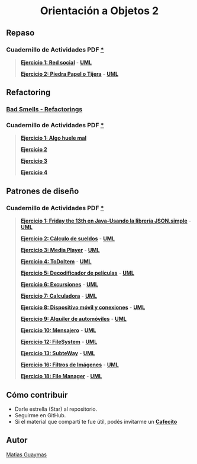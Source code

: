 <h1 align="center"> Orientación a Objetos 2 </h1>

## Repaso
### Cuadernillo de Actividades PDF [*](https://docs.google.com/document/d/1091KM5lTn7EmMkZiz3LskdaqlnEa7qZo0TT9PLztl3A/edit?tab=t.0#heading=h.lde58ey8iu17)

> [**Ejercicio 1: Red social**](https://github.com/MatiasGuaymas/OO2/tree/main/Repaso/01-Ejercicio1/src) - [**UML**](https://github.com/MatiasGuaymas/OO2/blob/main/UML/Repaso/Ejercicio01-UML.jpg)
>
> [**Ejercicio 2: Piedra Papel o Tijera**](https://github.com/MatiasGuaymas/OO2/tree/main/Repaso/02-Ejercicio2/src) - [**UML**](https://github.com/MatiasGuaymas/OO2/blob/main/UML/Repaso/Ejercicio02-UML.jpg)

## Refactoring
### [Bad Smells - Refactorings](https://github.com/MatiasGuaymas/OO2/blob/main/Refactoring/Bad%20Smells-Refactorings.pdf)
### Cuadernillo de Actividades PDF [*](https://docs.google.com/document/d/1lUh8xz8foVFP4Y-gOHUkTNdBLmdag278sfaSR8iMooA/edit?tab=t.0#heading=h.lde58ey8iu17)

> [**Ejercicio 1: Algo huele mal**](https://github.com/MatiasGuaymas/OO2/blob/main/Refactoring/Ejercicio01.md)
>
> [**Ejercicio 2**](https://github.com/MatiasGuaymas/OO2/blob/main/Refactoring/Ejercicio02.md)
>
> [**Ejercicio 3**](https://github.com/MatiasGuaymas/OO2/blob/main/Refactoring/Ejercicio03.md)
>
> [**Ejercicio 4**](https://github.com/MatiasGuaymas/OO2/blob/main/Refactoring/Ejercicio04.md)

## Patrones de diseño
### Cuadernillo de Actividades PDF [*](https://docs.google.com/document/d/1rK-ZwQNSjzt7lfvTaTGPRCxSj92hN_QhE0vIYjlyek8/edit?tab=t.0)

> [**Ejercicio 1: Friday the 13th en Java-Usando la librería JSON.simple**](https://github.com/MatiasGuaymas/OO2/tree/main/Patrones/01-Ejercicio1/src) - [**UML**](https://github.com/MatiasGuaymas/OO2/tree/main/UML/Patrones/Ejercicio01)
>
> [**Ejercicio 2: Cálculo de sueldos**](https://github.com/MatiasGuaymas/OO2/tree/main/Patrones/02-Ejercicio2/src) - [**UML**](https://github.com/MatiasGuaymas/OO2/blob/main/UML/Patrones/Ejercicio02-UML.png)
>
> [**Ejercicio 3: Media Player**](https://github.com/MatiasGuaymas/OO2/tree/main/Patrones/03-Ejercicio3/src/main/java/ar/edu/unlp/info/oo2/_Ejercicio3) - [**UML**](https://github.com/MatiasGuaymas/OO2/blob/main/UML/Patrones/Ejercicio03-UML.png)
>
> [**Ejercicio 4: ToDoItem**](https://github.com/MatiasGuaymas/OO2/tree/main/Patrones/04-Ejercicio4/src) - [**UML**](https://github.com/MatiasGuaymas/OO2/blob/main/UML/Patrones/Ejercicio04-UML.png)
>
> [**Ejercicio 5: Decodificador de películas**](https://github.com/MatiasGuaymas/OO2/tree/main/Patrones/05-Ejercicio5/src) - [**UML**](https://github.com/MatiasGuaymas/OO2/blob/main/UML/Patrones/Ejercicio05-UML.png)
>
> [**Ejercicio 6: Excursiones**](https://github.com/MatiasGuaymas/OO2/tree/main/Patrones/06-Ejercicio6/src) - [**UML**](https://github.com/MatiasGuaymas/OO2/blob/main/UML/Patrones/Ejercicio06-UML.png)
>
> [**Ejercicio 7: Calculadora**](https://github.com/MatiasGuaymas/OO2/tree/main/Patrones/07-Ejercicio7/src) - [**UML**](https://github.com/MatiasGuaymas/OO2/blob/main/UML/Patrones/Ejercicio07-UML.png)
>
> [**Ejercicio 8: Dispositivo móvil y conexiones**](https://github.com/MatiasGuaymas/OO2/tree/main/Patrones/08-Ejercicio8/src) - [**UML**](https://github.com/MatiasGuaymas/OO2/blob/main/UML/Patrones/Ejercicio08-UML.png)
>
> [**Ejercicio 9: Alquiler de automóviles**](https://github.com/MatiasGuaymas/OO2/tree/main/Patrones/09-Ejercicio9/src/main/java/ar/edu/unlp/info/oo2/_Ejercicio9) - [**UML**](https://github.com/MatiasGuaymas/OO2/blob/main/UML/Patrones/Ejercicio09-UML.png)
>
> [**Ejercicio 10: Mensajero**](https://github.com/MatiasGuaymas/OO2/tree/main/Patrones/10-Ejercicio10/src/main/java/ar/edu/unlp/info/oo2/_Ejercicio10) - [**UML**](https://github.com/MatiasGuaymas/OO2/blob/main/UML/Patrones/Ejercicio10-UML.png)
>
> [**Ejercicio 12: FileSystem**](https://github.com/MatiasGuaymas/OO2/tree/main/Patrones/12-Ejercicio12/src) - [**UML**](https://github.com/MatiasGuaymas/OO2/blob/main/UML/Patrones/Ejercicio12-UML.png)
>
> [**Ejercicio 13: SubteWay**](https://github.com/MatiasGuaymas/OO2/tree/main/Patrones/13-Ejercicio13/src/main/java/ar/edu/unlp/info/oo2/_Ejercicio13) - [**UML**](https://github.com/MatiasGuaymas/OO2/blob/main/UML/Patrones/Ejercicio13-UML.png)
>
> [**Ejercicio 16: Filtros de Imágenes**](https://github.com/MatiasGuaymas/OO2/tree/main/Patrones/16-Ejercicio16/src/main/java/ar/edu/info/oo2/filtros) - [**UML**](https://github.com/MatiasGuaymas/OO2/blob/main/UML/Patrones/Ejercicio16-UML.png)
>
> [**Ejercicio 18: File Manager**](https://github.com/MatiasGuaymas/OO2/tree/main/Patrones/18-Ejercicio18/src) - [**UML**](https://github.com/MatiasGuaymas/OO2/blob/main/UML/Patrones/Ejercicio18-UML.png)

## Cómo contribuir
* Darle estrella (Star) al repositorio.
* Seguirme en GitHub.
* Si el material que compartí te fue útil, podés invitarme un **[Cafecito](https://cafecito.app/matiasguaymas)**

## Autor

[Matias Guaymas](https://www.linkedin.com/in/matiasguaymas/)
